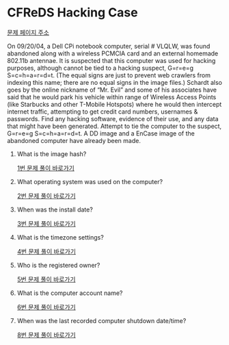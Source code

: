 # CFReDS Hacking Case

[문제 페이지 주소](https://cfreds.nist.gov/)

On 09/20/04, a Dell CPi notebook computer, serial # VLQLW, was found abandoned along with a wireless PCMCIA card and an external homemade 802.11b antennae. It is suspected that this computer was used for hacking purposes, although cannot be tied to a hacking suspect, G=r=e=g S=c=h=a=r=d=t.  (The equal signs are just to prevent web crawlers from indexing this name; there are no equal signs in the image files.) Schardt also goes by the online nickname of “Mr. Evil” and some of his associates have said that he would park his vehicle within range of Wireless Access Points (like Starbucks and other T-Mobile Hotspots) where he would then intercept internet traffic, attempting to get credit card numbers, usernames & passwords. Find any hacking software, evidence of their use, and any data that might have been generated. Attempt to tie the computer to the suspect, G=r=e=g S=c=h=a=r=d=t. A DD image and a EnCase image of the abandoned computer have already been made.


1. What is the image hash?

    [1번 문제 풀이 바로가기](./1/1.md)

2. What operating system was used on the computer?

    [2번 문제 풀이 바로가기](./2/2.md)

3. When was the install date?

    [3번 문제 풀이 바로가기](./3/3.md)

4. What is the timezone settings?

    [4번 문제 풀이 바로가기](./4/4.md)

5. Who is the registered owner?

    [5번 문제 풀이 바로가기](./5/5.md)

6. What is the computer account name?

    [6번 문제 풀이 바로가기](./6/6.md)

8. When was the last recorded computer shutdown date/time?

    [8번 문제 풀이 바로가기](./8/8.md)

